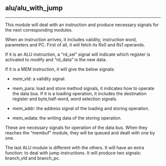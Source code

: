 
## alu/alu_with_jump

-------------------------------------


This module will deal with an instruction and produce necessary signals for the next corresponding modules.

When an instruction arrives, it includes validity, instruction word, parameters and PC. First of all, it will fetch its Rs0 and Rs1 operands.

If it is an ALU instruction, a “rd_sel” signal will indicate which register is activated to modify and “rd_data” is the new data.

If it is a MEM instruction, it will give the below signals:

* mem_vld: a validity signal.

* mem_para: load and store method signals, it indicates how to operate the data bus. If it is a loading operation, it includes the destination register and byte,half-word, word selection signals.

* mem_addr: the address signal of the loading and storing operation.

* mem_wdata: the writing data of the storing operation.

These are necessary signals for operation of the data bus. When they reaches the “membuf” module, they will be queued  and dealt with one by one.

The last ALU module is different with the others. It will have an extra function: to deal with jump instructions. It will produce two signals: branch_vld and branch_pc.
